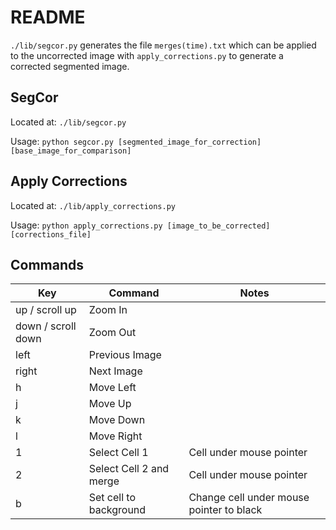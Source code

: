 # README
`./lib/segcor.py` generates the file `merges(time).txt` which can be applied to the uncorrected image with `apply_corrections.py` to generate a corrected segmented image.

## SegCor
Located at: `./lib/segcor.py`

Usage: `python segcor.py [segmented_image_for_correction] [base_image_for_comparison]`

## Apply Corrections
Located at: `./lib/apply_corrections.py` 

Usage: `python apply_corrections.py [image_to_be_corrected] [corrections_file]`

## Commands

| Key                | Command                | Notes                                       |
| ------------------ | ---------------------- | ------------------------------------------- |
| up / scroll up     | Zoom In                |                                             |
| down / scroll down | Zoom Out               |                                             |
| left               | Previous Image         |                                             |
| right              | Next Image             |                                             |
| h                  | Move Left              |                                             |
| j                  | Move Up                |                                             |
| k                  | Move Down              |                                             |
| l                  | Move Right             |                                             |
| 1                  | Select Cell 1          | Cell under mouse pointer                    |
| 2                  | Select Cell 2 and merge| Cell under mouse pointer                    |
| b                  | Set cell to background | Change cell under mouse pointer to black    |
